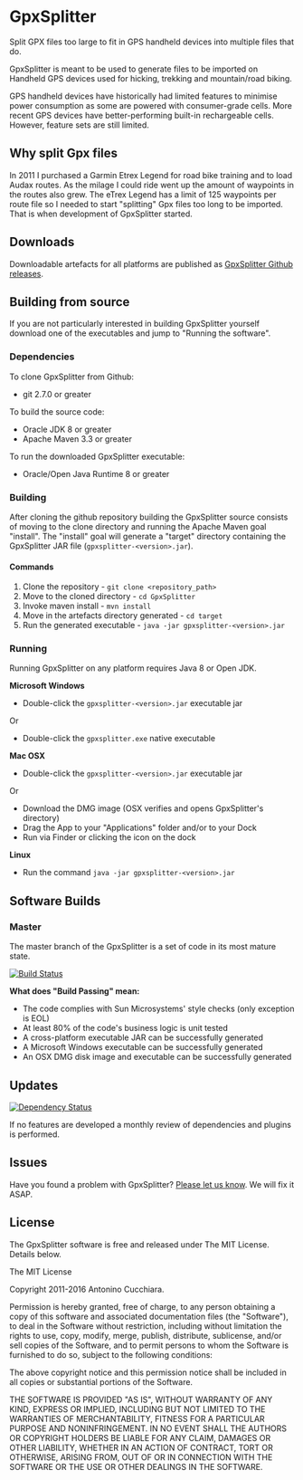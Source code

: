 # GpxSplitter #

Split GPX files too large to fit in GPS handheld devices into multiple files 
that do.

GpxSplitter is meant to be used to generate files to be imported on Handheld 
GPS devices used for hicking, trekking and mountain/road biking.

GPS handheld devices have historically had limited features to minimise power 
consumption as some are powered with consumer-grade cells.
More recent GPS devices have better-performing built-in rechargeable cells. 
However, feature sets are still limited.

## Why split Gpx files ##

In 2011 I purchased a Garmin Etrex Legend for road bike training and to load 
Audax routes.
As the milage I could ride went up the amount of waypoints in the routes also 
grew.
The eTrex Legend has a limit of 125 waypoints per route file so I needed to 
start "splitting" Gpx files too long to be imported.
That is when development of GpxSplitter started.

## Downloads ##

Downloadable artefacts for all platforms are published as [GpxSplitter Github releases](https://github.com/AntoCuc/GpxSplitter/releases).

## Building from source ##

If you are not particularly interested in building GpxSplitter yourself
download one of the executables and jump to "Running the software".

### Dependencies ###

To clone GpxSplitter from Github:
 - git 2.7.0 or greater

To build the source code:
 - Oracle JDK 8 or greater
 - Apache Maven 3.3 or greater
 
To run the downloaded GpxSplitter executable:
 - Oracle/Open Java Runtime 8 or greater

### Building ###

After cloning the github repository building the GpxSplitter source consists of
moving to the clone directory and running the Apache Maven goal "install".
The "install" goal will generate a "target" directory containing the GpxSplitter
JAR file (`gpxsplitter-<version>.jar`).

#### Commands ####

 1. Clone the repository - `git clone <repository_path>`
 2. Move to the cloned directory - `cd GpxSplitter`
 3. Invoke maven install - `mvn install`
 4. Move in the artefacts directory generated - `cd target`
 5. Run the generated executable - `java -jar gpxsplitter-<version>.jar`

### Running ###

Running GpxSplitter on any platform requires Java 8 or Open JDK.

__Microsoft Windows__

 - Double-click the `gpxsplitter-<version>.jar` executable jar
 
Or
 
 - Double-click the `gpxsplitter.exe` native executable

__Mac OSX__

 - Double-click the `gpxsplitter-<version>.jar` executable jar

Or

 - Download the DMG image (OSX verifies and opens GpxSplitter's directory)
 - Drag the App to your "Applications" folder and/or to your Dock
 - Run via Finder or clicking the icon on the dock

__Linux__

 - Run the command `java -jar gpxsplitter-<version>.jar`

## Software Builds ##

### Master ###

The master branch of the GpxSplitter is a set of code in its most mature state.

[![Build Status](https://travis-ci.org/AntoCuc/GpxSplitter.svg)](https://travis-ci.org/AntoCuc/GpxSplitter)

__What does "Build Passing" mean:__

 - The code complies with Sun Microsystems' style checks (only exception is EOL)
 - At least 80% of the code's business logic is unit tested
 - A cross-platform executable JAR can be successfully generated
 - A Microsoft Windows executable can be successfully generated
 - An OSX DMG disk image and executable can be successfully generated

## Updates ##

[![Dependency Status](https://www.versioneye.com/user/projects/5808c3cfd65a77005273b3a1/badge.svg?style=flat-square)](https://www.versioneye.com/user/projects/5808c3cfd65a77005273b3a1)

If no features are developed a monthly review of dependencies and plugins is 
performed.

## Issues ##

Have you found a problem with GpxSplitter? 
[Please let us know](https://github.com/AntoCuc/GpxSplitter/issues).
We will fix it ASAP.

## License ##

The GpxSplitter software is free and released under The MIT License. 
Details below.

The MIT License 

Copyright 2011-2016 Antonino Cucchiara. 

Permission is hereby granted, free of charge, to any person obtaining a copy 
of this software and associated documentation files (the "Software"), to deal 
in the Software without restriction, including without limitation the rights 
to use, copy, modify, merge, publish, distribute, sublicense, and/or sell 
copies of the Software, and to permit persons to whom the Software is 
furnished to do so, subject to the following conditions: 

The above copyright notice and this permission notice shall be included in 
all copies or substantial portions of the Software. 

THE SOFTWARE IS PROVIDED "AS IS", WITHOUT WARRANTY OF ANY KIND, EXPRESS OR 
IMPLIED, INCLUDING BUT NOT LIMITED TO THE WARRANTIES OF MERCHANTABILITY, 
FITNESS FOR A PARTICULAR PURPOSE AND NONINFRINGEMENT. IN NO EVENT SHALL THE 
AUTHORS OR COPYRIGHT HOLDERS BE LIABLE FOR ANY CLAIM, DAMAGES OR OTHER 
LIABILITY, WHETHER IN AN ACTION OF CONTRACT, TORT OR OTHERWISE, ARISING FROM, 
OUT OF OR IN CONNECTION WITH THE SOFTWARE OR THE USE OR OTHER DEALINGS IN 
THE SOFTWARE. 
